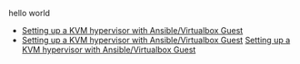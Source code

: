 hello world

- [Setting up a KVM hypervisor with Ansible/Virtualbox Guest](https://sgaudet.github.io/rhel-kvm-ansible-vbox.md)
- [Setting up a KVM hypervisor with Ansible/Virtualbox Guest](https://github.com/sgaudet/sgaudet.github.io/blob/master/rhel-kvm-ansible-vbox.md)
<a href="https://github.com/sgaudet/sgaudet.github.io/blob/master/rhel-kvm-ansible-vbox.md">Setting up a KVM hypervisor with Ansible/Virtualbox Guest</a>
